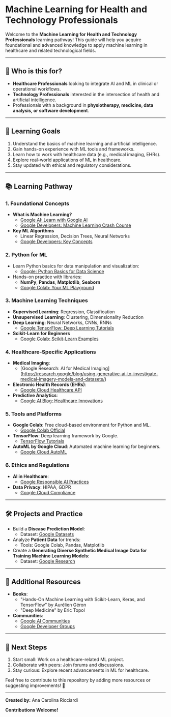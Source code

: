# Machine Learning for Health and Technology Professionals

Welcome to the **Machine Learning for Health and Technology Professionals** learning pathway! This guide will help you acquire foundational and advanced knowledge to apply machine learning in healthcare and related technological fields.

---

## 🌟 **Who is this for?**
- **Healthcare Professionals** looking to integrate AI and ML in clinical or operational workflows.
- **Technology Professionals** interested in the intersection of health and artificial intelligence.
- Professionals with a background in **physiotherapy, medicine, data analysis, or software development**.

---

## 🎯 **Learning Goals**
1. Understand the basics of machine learning and artificial intelligence.
2. Gain hands-on experience with ML tools and frameworks.
3. Learn how to work with healthcare data (e.g., medical imaging, EHRs).
4. Explore real-world applications of ML in healthcare.
5. Stay updated with ethical and regulatory considerations.

---

## 📚 **Learning Pathway**

### 1. **Foundational Concepts**
   - **What is Machine Learning?**
     - [Google AI: Learn with Google AI](https://ai.google/education/)
     - [Google Developers: Machine Learning Crash Course](https://developers.google.com/machine-learning/crash-course)
   - **Key ML Algorithms**
     - Linear Regression, Decision Trees, Neural Networks
     - [Google Developers: Key Concepts](https://developers.google.com/machine-learning/crash-course/ml-intro)

### 2. **Python for ML**
   - Learn Python basics for data manipulation and visualization:
     - [Google: Python Basics for Data Science](https://developers.google.com/edu/python)
   - Hands-on practice with libraries:
     - **NumPy**, **Pandas**, **Matplotlib**, **Seaborn**
     - [Google Colab: Your ML Playground](https://colab.research.google.com/)

### 3. **Machine Learning Techniques**
   - **Supervised Learning**: Regression, Classification
   - **Unsupervised Learning**: Clustering, Dimensionality Reduction
   - **Deep Learning**: Neural Networks, CNNs, RNNs
     - [Google TensorFlow: Deep Learning Tutorials](https://www.tensorflow.org/tutorials)
   - **Scikit-Learn for Beginners**
     - [Google Colab: Scikit-Learn Examples](https://colab.research.google.com/github/ageron/handson-ml3/blob/main/03_classification.ipynb)

### 4. **Healthcare-Specific Applications**
   - **Medical Imaging**:
     - [Google Research: AI for Medical Imaging] (https://research.google/blog/using-generative-ai-to-investigate-medical-imagery-models-and-datasets/)
   - **Electronic Health Records (EHRs)**:
     - [Google Cloud Healthcare API](https://cloud.google.com/healthcare-api)
   - **Predictive Analytics**:
     - [Google AI Blog: Healthcare Innovations](https://ai.googleblog.com/)

### 5. **Tools and Platforms**
   - **Google Colab**: Free cloud-based environment for Python and ML.
     - [Google Colab Official](https://colab.research.google.com/)
   - **TensorFlow**: Deep learning framework by Google.
     - [TensorFlow Tutorials](https://www.tensorflow.org/tutorials)
   - **AutoML by Google Cloud**: Automated machine learning for beginners.
     - [Google Cloud AutoML](https://cloud.google.com/automl)

### 6. **Ethics and Regulations**
   - **AI in Healthcare**:
     - [Google Responsible AI Practices](https://ai.google/responsibilities/responsible-ai-practices/)
   - **Data Privacy**: HIPAA, GDPR
     - [Google Cloud Compliance](https://cloud.google.com/security/compliance)

---

## 🛠️ **Projects and Practice**
- Build a **Disease Prediction Model**:
  - Dataset: [Google Datasets](https://datasetsearch.research.google.com/)
- Analyze **Patient Data** for trends:
  - Tools: Google Colab, Pandas, Matplotlib
- Create a **Generating Diverse Synthetic Medical Image Data for Training Machine Learning Models**:
  - Dataset: [Google Research](https://research.google/blog/generating-diverse-synthetic-medical-image-data-for-training-machine-learning-models/)

---

## 🔗 **Additional Resources**
- **Books**:
  - "Hands-On Machine Learning with Scikit-Learn, Keras, and TensorFlow" by Aurélien Géron
  - "Deep Medicine" by Eric Topol
- **Communities**:
  - [Google AI Communities](https://googlecloudcommunity.com/gc/AI-ML/bd-p/cloud-ai-ml)
  - [Google Developer Groups](https://developers.google.com/community?hl=pt-br)

---

## 🚀 **Next Steps**
1. Start small: Work on a healthcare-related ML project.
2. Collaborate with peers: Join forums and discussions.
3. Stay curious: Explore recent advancements in ML for healthcare.

Feel free to contribute to this repository by adding more resources or suggesting improvements! 🤝

---

**Created by:** Ana Carolina Ricciardi

**Contributions Welcome!**

